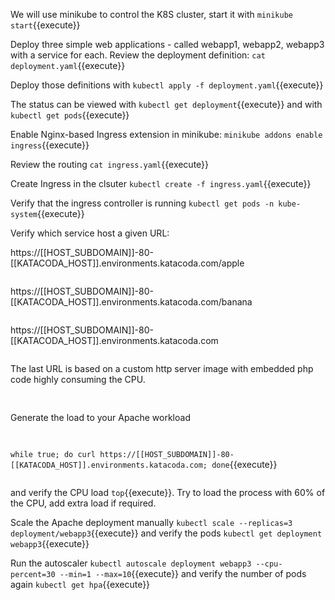 We will use minikube to control the K8S cluster, start it with `minikube start`{{execute}}

Deploy three simple web applications - called webapp1, webapp2, webapp3 with a service for each. Review the deployment definition: `cat deployment.yaml`{{execute}}

Deploy those definitions with `kubectl apply -f deployment.yaml`{{execute}}

The status can be viewed with `kubectl get deployment`{{execute}} and with `kubectl get pods`{{execute}} 

Enable Nginx-based Ingress extension in minikube: `minikube addons enable ingress`{{execute}}

Review the routing `cat ingress.yaml`{{execute}}

Create Ingress in the clsuter `kubectl create -f ingress.yaml`{{execute}}

Verify that the ingress controller is running `kubectl get pods -n kube-system`{{execute}}

Verify which service host a given URL:

https://[[HOST_SUBDOMAIN]]-80-[[KATACODA_HOST]].environments.katacoda.com/apple<pre>
</pre>https://[[HOST_SUBDOMAIN]]-80-[[KATACODA_HOST]].environments.katacoda.com/banana<pre>
</pre>
https://[[HOST_SUBDOMAIN]]-80-[[KATACODA_HOST]].environments.katacoda.com<pre>
</pre>

The last URL is based on a custom http server image  with embedded php code highly consuming the CPU.
<pre>
<php
  $x = 0.0001;
  for ($i = 0; $i <= 1000000; $i++) {
    $x += sqrt($x);
  }
  echo "OK!";
?>
</pre>

Generate the load to your Apache workload <pre>
</pre>
`while true; do curl https://[[HOST_SUBDOMAIN]]-80-[[KATACODA_HOST]].environments.katacoda.com; done`{{execute}}<pre>
</pre>
and verify the CPU load `top`{{execute}}. Try to load the process with 60% of the CPU, add extra load if required.

Scale the Apache deployment manually `kubectl scale --replicas=3 deployment/webapp3`{{execute}} and verify the pods `kubectl get deployment webapp3`{{execute}}


Run the autoscaler `kubectl autoscale deployment webapp3 --cpu-percent=30 --min=1 --max=10`{{execute}} and verify the number of pods again `kubectl get hpa`{{execute}}





